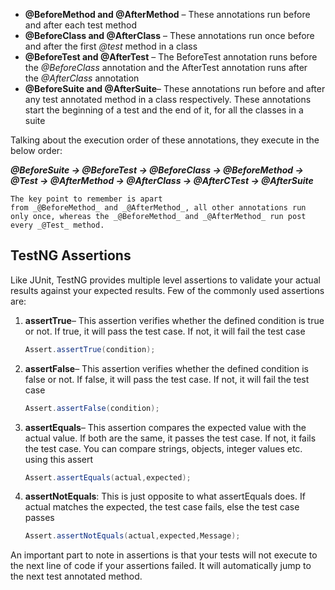 -   **@BeforeMethod and @AfterMethod** – These annotations run before and after each test method
-   **@BeforeClass and @AfterClass** – These annotations run once before and after the first _@test_ method in a class
-   **@BeforeTest and @AfterTest** – The BeforeTest annotation runs before the _@BeforeClass_ annotation and the AfterTest annotation runs after the _@AfterClass_ annotation
-   **@BeforeSuite and @AfterSuite**– These annotations run before and after any test annotated method in a class respectively. These annotations start the beginning of a test and the end of it, for all the classes in a suite

Talking about the execution order of these annotations, they execute in the below order:

**_@BeforeSuite -> @BeforeTest -> @BeforeClass -> @BeforeMethod -> @Test -> @AfterMethod -> @AfterClass -> @AfterCTest -> @AfterSuite_**

```ad-info
The key point to remember is apart from _@BeforeMethod_ and _@AfterMethod_, all other annotations run only once, whereas the _@BeforeMethod_ and _@AfterMethod_ run post every _@Test_ method.
```


## **TestNG Assertions**

Like JUnit, TestNG provides multiple level assertions to validate your actual results against your expected results. Few of the commonly used assertions are:

1.  **assertTrue**– This assertion verifies whether the defined condition is true or not. If true, it will pass the test case. If not, it will fail the test case
    
    ```java
    Assert.assertTrue(condition);
    ```
    
2.  **assertFalse**– This assertion verifies whether the defined condition is false or not. If false, it will pass the test case. If not, it will fail the test case
    
    ```java
    Assert.assertFalse(condition);
    ```
    
3.  **assertEquals**– This assertion compares the expected value with the actual value. If both are the same, it passes the test case. If not, it fails the test case. You can compare strings, objects, integer values etc. using this assert
    
    ```java
    Assert.assertEquals(actual,expected);
    ```
    
4.  **assertNotEquals**: This is just opposite to what assertEquals does. If actual matches the expected, the test case fails, else the test case passes
    
    ```java
    Assert.assertNotEquals(actual,expected,Message);
    ```
    

An important part to note in assertions is that your tests will not execute to the next line of code if your assertions failed. It will automatically jump to the next test annotated method.

